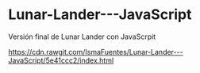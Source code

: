 # Lunar-Lander---JavaScript

Versión final de Lunar Lander con JavaScrpit

https://cdn.rawgit.com/IsmaFuentes/Lunar-Lander---JavaScript/5e41ccc2/index.html
